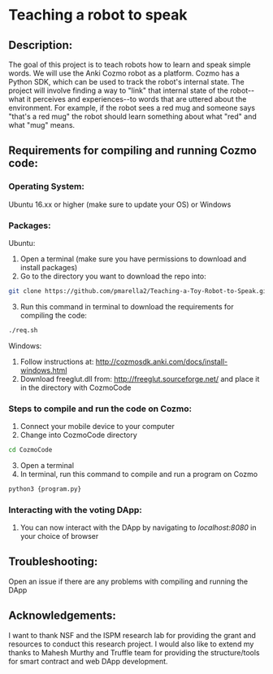 # Teaching a robot to speak
## **Description:**
The goal of this project is to teach robots how to learn and speak simple words. We will use the Anki Cozmo robot as a platform. Cozmo has a Python SDK, which can be used to track the robot's internal state. The project will involve finding a way to "link" that internal state of the robot--what it perceives and experiences--to words that are uttered about the environment. For example, if the robot sees a red mug and someone says "that's a red mug" the robot should learn something about what "red" and what "mug" means.

## **Requirements for compiling and running Cozmo code:**

### **Operating System**:
Ubuntu 16.xx or higher (make sure to update your OS)
or
Windows

### **Packages**: 
Ubuntu:
1. Open a terminal (make sure you have permissions to download and install packages)
2. Go to the directory you want to download the repo into:
```bash
git clone https://github.com/pmarella2/Teaching-a-Toy-Robot-to-Speak.git CozmoCode
```
3. Run this command in terminal to download the requirements for compiling the code:
```bash
./req.sh
```

Windows:
1. Follow instructions at: http://cozmosdk.anki.com/docs/install-windows.html
2. Download freeglut.dll from: http://freeglut.sourceforge.net/ and place it in the directory with CozmoCode

### **Steps to compile and run the code on Cozmo**:
1. Connect your mobile device to your computer
2. Change into CozmoCode directory
```bash
cd CozmoCode
```
3. Open a terminal
4. In terminal, run this command to compile and run a program on Cozmo
```bash
python3 {program.py}
```

### **Interacting with the voting DApp**:
1. You can now interact with the DApp by navigating to *localhost:8080* in your choice of browser

## **Troubleshooting:**
Open an issue if there are any problems with compiling and running the DApp

## **Acknowledgements:**
I want to thank NSF and the ISPM research lab for providing the grant and resources to conduct this research project. I would also like to extend my thanks to Mahesh Murthy and Truffle team for providing the structure/tools for smart contract and web DApp development.
